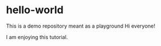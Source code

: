 # hello-world
This is a demo repository meant as a playground
Hi everyone!

I am enjoying this tutorial.
